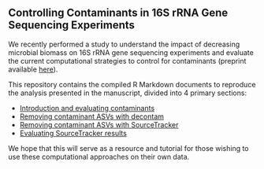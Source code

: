 ## Controlling Contaminants in 16S rRNA Gene Sequencing Experiments

We recently performed a study to understand the impact of decreasing microbial biomass on 16S rRNA gene sequencing experiments and evaluate the current computational strategies to control for contaminants (preprint available [here](https://www.biorxiv.org/content/early/2018/05/25/329854)).

This repository contains the compiled R Markdown documents to reproduce the analysis presented in the manuscript, divided into 4 primary sections:

* [Introduction and evaluating contaminants](./Analyses/ControllingConatminants16S.Rmd)
* [Removing contaminant ASVs with decontam](./Analyses/ControllingConatminants16S_decontam.Rmd)
* [Removing contaminant ASVs with SourceTracker](./Analyses/ControllingConatminants16S_SourceTrackerPrep.Rmd)
* [Evaluating SourceTracker results](./Analyses/ControllingConatminants16S_SourceTracker.Rmd)

We hope that this will serve as a resource and tutorial for those wishing to use these computational approaches on their own data. 

